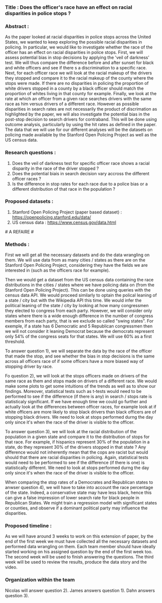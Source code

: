 ### Title : Does the officer's race have an effect on racial disparities in police stops ? 

### Abstract :
  As the paper looked at racial disparities in police stops across the United States, we wanted to keep exploring the possible racial disparities in policing. In particular, we would like to investigate whether the race of the officer has an effect on racial disparities in police stops. First, we will assess potential bias in stop decisions by applying the 'veil of darkness' test. We will thus compare the difference before and after sunset for black and white officers and see if there s a discrimination to a specific race.  Next, for each officer race we will look at the racial makeup of the drivers they stopped and compare it to the racial makeup of the county where the stops were made. If there are no disparities in policing the proportion of white drivers stopped in a county by a black officer should match the proportion of whites living in that county for example. Finally, we look at the rate at which an officer from a given race searches drivers with the same race as him versus drivers of a different race. However as possible disparities in search rates are not necessarily the product of discrimation as highlighted by the paper, we will also investigate the potential bias in the post-stop decision to search drivers for contraband. This will be done using outcome analysis, particularly by using the hit rates as defined in the paper. The data that we will use for our different analyses will be the datasets on policing made available by the Stanford Open Policing Project as well as the US census data.

### Research questions : 
1) Does the veil of darkness test for specific officer race shows a racial disparity in the race of the driver stopped ?
2) Does the potential biais in search decision vary accross the different officer races ?
3) Is the difference in stop rates for each race due to a police bias or a different distribution of that race in the population ?


### Proposed datasets : 
1) Stanford Open Policing Project (paper based dataset) : https://openpolicing.stanford.edu/data/ 
2) US census data : https://www.census.gov/data.html

# A REFAIRE #
### Methods :
First we will get all the necessary datasets and do the data wrangling on them. We will use data from as many cities / states as there are on the Stanford Open Policing Project, considering they have the fields we are interested in (such as the officers race for example).

Then we would get a dataset from the US census data containing the race distributions in the cities / states where we have policing data on (from the Stanford Open Policing Project). This can be done using queries with the census data API. We would proceed similarly to optain the polical leaning of a state / city but with the Wikipedia API this time. We would infer the political leaning of the state / city by looking at how many congressmen they elected to congress from each party. However, we will consider only states where there is a wide enough difference in the number of congress members from each party, that is we exclude so called "swing states". For exemple, if a state has 6 Democratic and 5 Republican congressmen then we will not consider it leaning Democrat because the democrats represent only 54% of the congress seats for that states. We will use 60% as a first threshold.

To answer question 1), we will separate the data by the race of the officer that made the stop, and see whether the bias in stop decisions is the same across all officers race of if some officers have a more biased way of stopping driver by race. 

Fo question 2), we will look at the stops officers made on drivers of the same race as them and stops made on drivers of a different race. We would make some plots to get some intuitions of the trends as well as to show our findings. Moreover, statistical tests such as t-tests would need to be performed to see if the difference (if there is any) in search / stops rate is statisticaly significant. If we have enough time we could go further and actually look at the differences between officer races, for example look at if white officers are more likely to stop black drivers than black officers are of stopping black drivers. We need to look at stops performed durng the day only since it's when the race of the driver is visible to the officer.

To answer question 3), we will look at the racial distribution of the population in a given state and compare it to the distribution of stops for that race. For example, if hispanics represent 30% of the population in a state, do they represent 30% of the drivers stopped in that state ? Any difference would not inherently mean that the cops are racist but would should that there are racial disparities in policing. Again, statistical tests would need to be performed to see if the difference (if there is one) is statistically different. We need to look at stops performed durng the day only since it's when the race of the driver is visible to the officer.

When comparing the stop rates of a Democrates and Republican states to anwser question 4), we will have to take into account the race percentage of the state. Indeed, a conservative state may have less black, hence this can give a false impression of lower search rate for black people in Republican States. We might train a regression model with significant states or counties, and observe if a dominant political party may influence the disparities. 

### Proposed timeline :

As we will have around 3 weeks to work on this extension of paper, by the end of the first week we must have collected all the necessary datasets and performed data wrangling on them. Each team member should have ideally started working on his assigned question by the end of the first week too. The second week will be used to finish answering the questions. The third week will be used to review the results, produce the data story and the video. 

### Organization within the team

Nicolas will answer question 2).
James answers question 1).
Dahn answers question 3).
